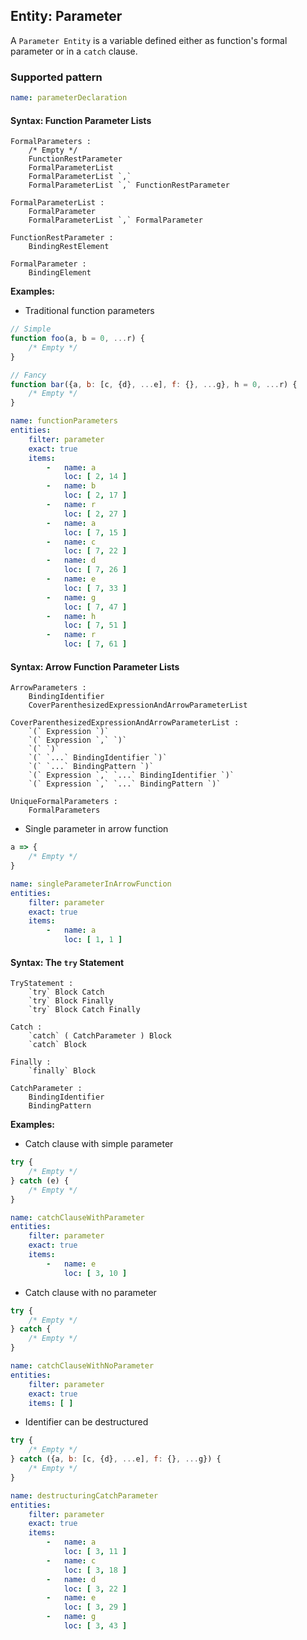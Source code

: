 ## Entity: Parameter

A `Parameter Entity` is a variable defined either as function's
formal parameter or in a `catch` clause.

### Supported pattern

```yaml
name: parameterDeclaration
```

#### Syntax: Function Parameter Lists

```text
FormalParameters :
    /* Empty */
    FunctionRestParameter
    FormalParameterList
    FormalParameterList `,`
    FormalParameterList `,` FunctionRestParameter

FormalParameterList :
    FormalParameter
    FormalParameterList `,` FormalParameter

FunctionRestParameter :
    BindingRestElement

FormalParameter :
    BindingElement
```

**Examples:**

* Traditional function parameters

```js
// Simple
function foo(a, b = 0, ...r) {
    /* Empty */
}

// Fancy
function bar({a, b: [c, {d}, ...e], f: {}, ...g}, h = 0, ...r) {
    /* Empty */
}
```

```yaml
name: functionParameters
entities:
    filter: parameter
    exact: true
    items:
        -   name: a
            loc: [ 2, 14 ]
        -   name: b
            loc: [ 2, 17 ]
        -   name: r
            loc: [ 2, 27 ]
        -   name: a
            loc: [ 7, 15 ]
        -   name: c
            loc: [ 7, 22 ]
        -   name: d
            loc: [ 7, 26 ]
        -   name: e
            loc: [ 7, 33 ]
        -   name: g
            loc: [ 7, 47 ]
        -   name: h
            loc: [ 7, 51 ]
        -   name: r
            loc: [ 7, 61 ]
```

#### Syntax: Arrow Function Parameter Lists

```text
ArrowParameters :
    BindingIdentifier
    CoverParenthesizedExpressionAndArrowParameterList

CoverParenthesizedExpressionAndArrowParameterList :
    `(` Expression `)`
    `(` Expression `,` `)`
    `(` `)`
    `(` `...` BindingIdentifier `)`
    `(` `...` BindingPattern `)`
    `(` Expression `,` `...` BindingIdentifier `)`
    `(` Expression `,` `...` BindingPattern `)`

UniqueFormalParameters :
    FormalParameters
```

* Single parameter in arrow function

```js
a => {
    /* Empty */
}
```

```yaml
name: singleParameterInArrowFunction
entities:
    filter: parameter
    exact: true
    items:
        -   name: a
            loc: [ 1, 1 ]
```

#### Syntax: The `try` Statement

```text
TryStatement :
    `try` Block Catch
    `try` Block Finally
    `try` Block Catch Finally

Catch :
    `catch` ( CatchParameter ) Block
    `catch` Block

Finally :
    `finally` Block

CatchParameter :
    BindingIdentifier
    BindingPattern
```

**Examples:**

* Catch clause with simple parameter

```js
try {
    /* Empty */
} catch (e) {
    /* Empty */
}
```

```yaml
name: catchClauseWithParameter
entities:
    filter: parameter
    exact: true
    items:
        -   name: e
            loc: [ 3, 10 ]
```

* Catch clause with no parameter

```js
try {
    /* Empty */
} catch {
    /* Empty */
}
```

```yaml
name: catchClauseWithNoParameter
entities:
    filter: parameter
    exact: true
    items: [ ]
```

* Identifier can be destructured

```js
try {
    /* Empty */
} catch ({a, b: [c, {d}, ...e], f: {}, ...g}) {
    /* Empty */
}
```

```yaml
name: destructuringCatchParameter
entities:
    filter: parameter
    exact: true
    items:
        -   name: a
            loc: [ 3, 11 ]
        -   name: c
            loc: [ 3, 18 ]
        -   name: d
            loc: [ 3, 22 ]
        -   name: e
            loc: [ 3, 29 ]
        -   name: g
            loc: [ 3, 43 ]
```
